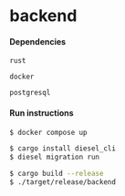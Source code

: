# backend

#### Dependencies

```
rust

docker

postgresql
```

#### Run instructions

```bash
$ docker compose up

$ cargo install diesel_cli
$ diesel migration run

$ cargo build --release
$ ./target/release/backend
```
